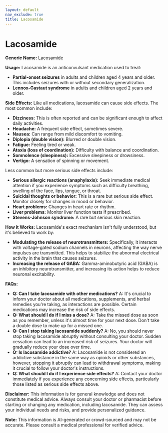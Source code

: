 ```yaml
---
layout: default
nav_exclude: true
title: Lacosamide
---
```


# Lacosamide

**Generic Name:** Lacosamide

**Usage:** Lacosamide is an anticonvulsant medication used to treat:

* **Partial-onset seizures** in adults and children aged 4 years and older.  This includes seizures with or without secondary generalization.
* **Lennox-Gastaut syndrome** in adults and children aged 2 years and older.


**Side Effects:**  Like all medications, lacosamide can cause side effects.  The most common include:

* **Dizziness:** This is often reported and can be significant enough to affect daily activities.
* **Headache:**  A frequent side effect, sometimes severe.
* **Nausea:** Can range from mild discomfort to vomiting.
* **Diplopia (double vision):** Blurred or double vision.
* **Fatigue:** Feeling tired or weak.
* **Ataxia (loss of coordination):** Difficulty with balance and coordination.
* **Somnolence (sleepiness):** Excessive sleepiness or drowsiness.
* **Vertigo:** A sensation of spinning or movement.


Less common but more serious side effects include:

* **Serious allergic reactions (anaphylaxis):**  Seek immediate medical attention if you experience symptoms such as difficulty breathing, swelling of the face, lips, tongue, or throat.
* **Suicidal thoughts or behavior:** This is a rare but serious side effect.  Monitor closely for changes in mood or behavior.
* **Heart problems:**  Changes in heart rate or rhythm.
* **Liver problems:**  Monitor liver function tests if prescribed.
* **Stevens-Johnson syndrome:** A rare but serious skin reaction.


**How it Works:** Lacosamide's exact mechanism isn't fully understood, but it's believed to work by:

* **Modulating the release of neurotransmitters:** Specifically, it interacts with voltage-gated sodium channels in neurons, affecting the way nerve impulses are transmitted. This helps to stabilize the abnormal electrical activity in the brain that causes seizures.
* **Increasing the release of GABA:** Gamma-aminobutyric acid (GABA) is an inhibitory neurotransmitter, and increasing its action helps to reduce neuronal excitability.


**FAQs:**

* **Q: Can I take lacosamide with other medications?** A:  It's crucial to inform your doctor about all medications, supplements, and herbal remedies you're taking, as interactions are possible.  Certain medications may increase the risk of side effects.
* **Q: What should I do if I miss a dose?** A: Take the missed dose as soon as you remember, unless it's almost time for your next dose.  Don't take a double dose to make up for a missed one.
* **Q: Can I stop taking lacosamide suddenly?** A: No, you should never stop taking lacosamide abruptly without consulting your doctor.  Sudden cessation can lead to an increased risk of seizures.  Your doctor will gradually reduce your dose over time.
* **Q:  Is lacosamide addictive?** A:  Lacosamide is not considered an addictive substance in the same way as opioids or other substances, however, stopping it abruptly can lead to withdrawal symptoms, making it crucial to follow your doctor's instructions.
* **Q: What should I do if I experience side effects?** A: Contact your doctor immediately if you experience any concerning side effects, particularly those listed as serious side effects above.


**Disclaimer:** This information is for general knowledge and does not constitute medical advice.  Always consult your doctor or pharmacist before starting or changing any medication, including lacosamide.  They can assess your individual needs and risks, and provide personalized guidance.


**Note:** This information is AI-generated or crowd-sourced and may not be accurate. Please consult a medical professional for verified advice.